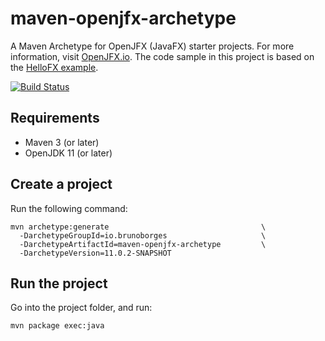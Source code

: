 # maven-openjfx-archetype

A Maven Archetype for OpenJFX (JavaFX) starter projects. For more information, visit [OpenJFX.io](https://openjfx.io). The code sample in this project is based on the [HelloFX example](https://github.com/openjfx/samples/tree/6226973589d905a77326c0391ac3fbbc4ca7d3cc/HelloFX/Maven).

[![Build Status](https://dev.azure.com/brunoborges-github/maven-openjfx-archetype/_apis/build/status/brunoborges.maven-openjfx-archetype?branchName=master&label=Build)](https://dev.azure.com/brunoborges-github/maven-openjfx-archetype/_build/latest?definitionId=2&branchName=master)

## Requirements

- Maven 3 (or later)
- OpenJDK 11 (or later)

## Create a project

Run the following command:

```
mvn archetype:generate                                  \
  -DarchetypeGroupId=io.brunoborges                     \
  -DarchetypeArtifactId=maven-openjfx-archetype         \
  -DarchetypeVersion=11.0.2-SNAPSHOT
```

## Run the project

Go into the project folder, and run:

    mvn package exec:java
